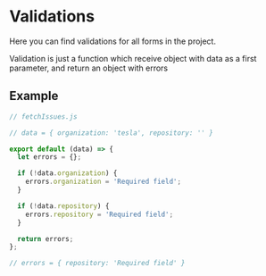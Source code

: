 # Validations

Here you can find validations for all forms in the project.

Validation is just a function which receive object with data as a first parameter,
and return an object with errors

## Example

```js
// fetchIssues.js

// data = { organization: 'tesla', repository: '' }

export default (data) => {
  let errors = {};

  if (!data.organization) {
    errors.organization = 'Required field';
  }

  if (!data.repository) {
    errors.repository = 'Required field';
  }

  return errors;
};

// errors = { repository: 'Required field' }
```
